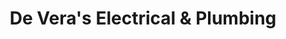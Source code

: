 ---
title: "De Vera's Electrical & Plumbing"
url: /baguio/de-veras-electrical-und-plumbing/
shop: Eisenwaren
---
